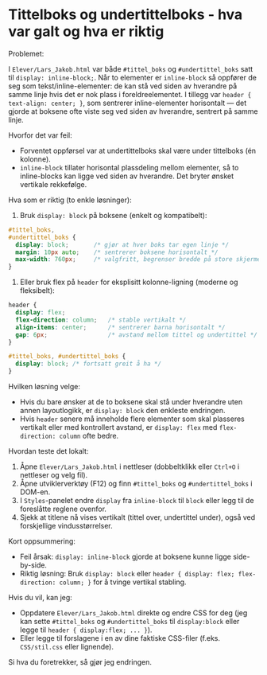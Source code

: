# Tittelboks og undertittelboks - hva var galt og hva er riktig

Problemet:

I `Elever/Lars_Jakob.html` var både `#tittel_boks` og `#undertittel_boks` satt til `display: inline-block;`. Når to elementer er `inline-block` så oppfører de seg som tekst/inline-elementer: de kan stå ved siden av hverandre på samme linje hvis det er nok plass i foreldreelementet. I tillegg var `header { text-align: center; }`, som sentrerer inline-elementer horisontalt — det gjorde at boksene ofte viste seg ved siden av hverandre, sentrert på samme linje.

Hvorfor det var feil:

- Forventet oppførsel var at undertittelboks skal være under tittelboks (én kolonne).
- `inline-block` tillater horisontal plassdeling mellom elementer, så to inline-blocks kan ligge ved siden av hverandre. Det bryter ønsket vertikale rekkefølge.

Hva som er riktig (to enkle løsninger):

1) Bruk `display: block` på boksene (enkelt og kompatibelt):

```css
#tittel_boks,
#undertittel_boks {
  display: block;       /* gjør at hver boks tar egen linje */
  margin: 10px auto;    /* sentrerer boksene horisontalt */
  max-width: 760px;     /* valgfritt, begrenser bredde på store skjermer */
}
```

1. Eller bruk flex på `header` for eksplisitt kolonne-ligning (moderne og fleksibelt):

```css
header {
  display: flex;
  flex-direction: column;   /* stable vertikalt */
  align-items: center;      /* sentrerer barna horisontalt */
  gap: 6px;                 /* avstand mellom tittel og undertittel */
}

#tittel_boks, #undertittel_boks {
  display: block; /* fortsatt greit å ha */
}
```

Hvilken løsning velge:

- Hvis du bare ønsker at de to boksene skal stå under hverandre uten annen layoutlogikk, er `display: block` den enkleste endringen.
- Hvis `header` senere må inneholde flere elementer som skal plasseres vertikalt eller med kontrollert avstand, er `display: flex` med `flex-direction: column` ofte bedre.

Hvordan teste det lokalt:

1. Åpne `Elever/Lars_Jakob.html` i nettleser (dobbeltklikk eller `Ctrl+O` i nettleser og velg fil).
2. Åpne utviklerverktøy (F12) og finn `#tittel_boks` og `#undertittel_boks` i DOM-en.
3. I `Styles`-panelet endre `display` fra `inline-block` til `block` eller legg til de foreslåtte reglene ovenfor.
4. Sjekk at titlene nå vises vertikalt (tittel over, undertittel under), også ved forskjellige vindusstørrelser.

Kort oppsummering:

- Feil årsak: `display: inline-block` gjorde at boksene kunne ligge side-by-side.
- Riktig løsning: Bruk `display: block` eller `header { display: flex; flex-direction: column; }` for å tvinge vertikal stabling.

Hvis du vil, kan jeg:

- Oppdatere `Elever/Lars_Jakob.html` direkte og endre CSS for deg (jeg kan sette `#tittel_boks` og `#undertittel_boks` til `display:block` eller legge til `header { display:flex; ... }`).
- Eller legge til forslagene i en av dine faktiske CSS-filer (f.eks. `CSS/stil.css` eller lignende).

Si hva du foretrekker, så gjør jeg endringen.
